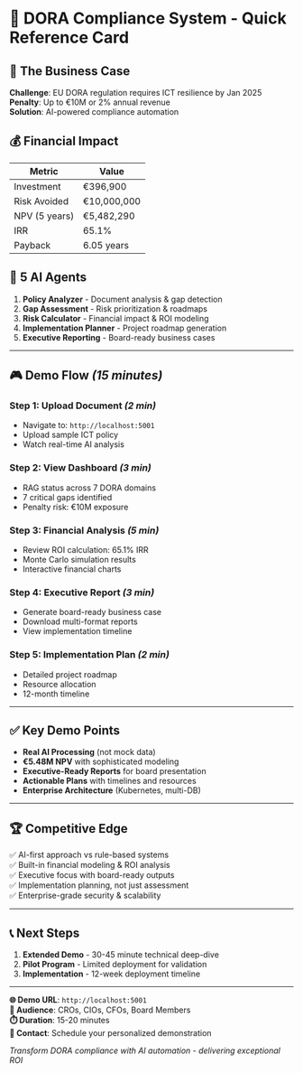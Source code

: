# 🏦 DORA Compliance System - Quick Reference Card

## 🎯 **The Business Case**
**Challenge**: EU DORA regulation requires ICT resilience by Jan 2025  
**Penalty**: Up to €10M or 2% annual revenue  
**Solution**: AI-powered compliance automation  

## 💰 **Financial Impact**
| Metric | Value |
|--------|-------|
| Investment | €396,900 |
| Risk Avoided | €10,000,000 |
| NPV (5 years) | €5,482,290 |
| IRR | 65.1% |
| Payback | 6.05 years |

## 🤖 **5 AI Agents**
1. **Policy Analyzer** - Document analysis & gap detection
2. **Gap Assessment** - Risk prioritization & roadmaps  
3. **Risk Calculator** - Financial impact & ROI modeling
4. **Implementation Planner** - Project roadmap generation
5. **Executive Reporting** - Board-ready business cases

---

## 🎮 **Demo Flow** *(15 minutes)*

### **Step 1: Upload Document** *(2 min)*
- Navigate to: `http://localhost:5001`
- Upload sample ICT policy
- Watch real-time AI analysis

### **Step 2: View Dashboard** *(3 min)*
- RAG status across 7 DORA domains
- 7 critical gaps identified
- Penalty risk: €10M exposure

### **Step 3: Financial Analysis** *(5 min)*
- Review ROI calculation: 65.1% IRR
- Monte Carlo simulation results
- Interactive financial charts

### **Step 4: Executive Report** *(3 min)*
- Generate board-ready business case
- Download multi-format reports
- View implementation timeline

### **Step 5: Implementation Plan** *(2 min)*
- Detailed project roadmap
- Resource allocation
- 12-month timeline

---

## ✅ **Key Demo Points**
- **Real AI Processing** (not mock data)
- **€5.48M NPV** with sophisticated modeling
- **Executive-Ready Reports** for board presentation
- **Actionable Plans** with timelines and resources
- **Enterprise Architecture** (Kubernetes, multi-DB)

---

## 🏆 **Competitive Edge**
✅ AI-first approach vs rule-based systems  
✅ Built-in financial modeling & ROI analysis  
✅ Executive focus with board-ready outputs  
✅ Implementation planning, not just assessment  
✅ Enterprise-grade security & scalability  

---

## 📞 **Next Steps**
1. **Extended Demo** - 30-45 minute technical deep-dive
2. **Pilot Program** - Limited deployment for validation
3. **Implementation** - 12-week deployment timeline

---

**🌐 Demo URL**: `http://localhost:5001`  
**🎯 Audience**: CROs, CIOs, CFOs, Board Members  
**⏱️ Duration**: 15-20 minutes  
**📱 Contact**: Schedule your personalized demonstration  

*Transform DORA compliance with AI automation - delivering exceptional ROI* 